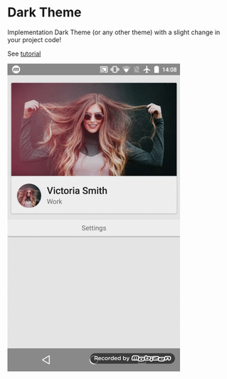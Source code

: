 # Dark Theme
Implementation Dark Theme (or any other theme)  with a slight change in your project code! 

See <a href="https://youtu.be/h69lzuORTNY">tutorial</a>

![Alt Text](https://github.com/gifffert/DarkTheme/blob/master/Preview/darkTheme.gif)
